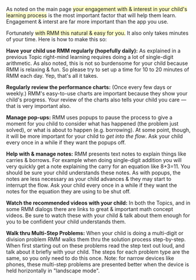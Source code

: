 <p>As noted on the main page <span style="background-color:#ffffcc">your engagement with &amp interest in your child&#039;s learning process</span> is the most important factor that will help them learn. Engagement &amp; interst are far more important than the app you use.</p>

<p>Fortunately <span style="background-color:#ffffcc">with RMM this natural &amp; easy for you.</span> It also only takes minutes of your time. Here is how to make this so:</p>

<p><b>Have your child use RMM regularly (hopefully daily):</b> As explained in a previous Topic right-mind learning requires doing a lot of single-digit arithmetic. As also noted, this is not so burdensome for your child because RMM is relaxing &amp; fun. So please try to set up a time for 10 to 20 minutes of RMM each day. Yep, that&#039;s all it takes.</p>

<p><b>Regularly review the performance charts:</b> (Once every few days or weekly.) RMM&#039;s easy-to-use charts are important because they show your child&#039;s progress. Your review of the charts also tells your child you care &#151; that is very important also.</p>

<p><b>Manage pop-ups:</b> RMM uses popups to pause the process to give a moment for you child to consider what has happened (the problem just solved), or what is about to happen (e.g. borrowing). At some point, though, it will be more important for your child to <i>get into the flow</i>. Ask your child every once in a while if they want the popups off.<p>

<p><b>Help with &amp; manage notes:</b> RMM presents text notes to explain things like carries &amp; borrows. For example when doing single-digit addition you will very quickly get a note explaining the carry for an equation like 8+3=11. You should be sure your child understands these notes. As with popups, the notes are less necessary as your child advances &amp; they may start to interrupt the flow. Ask your child every once in a while if they want the notes for the equation they are using to be shut off.<p>

<p><b>Watch the recommended videos with your child:</b> In both the Topics, and in some RMM dialogs there are links to great &amp; important math concept videos. Be sure to watch these with your child &amp; talk about them enough for you to be confident your child understands them.<p>

<p><b>Walk thru Multi-Step Problems:</b> When your child is doing a multi-digit or division problem RMM walks them thru the solution process step-by-step. When first starting out on these problems read the step text out loud, and talk about it briefly with your child. The steps for each problem type are the same, so you only need to do this once. Note: for narrow devices like phones, these multi-step problems are presented better when the device is held horizontally in "landscape mode".</p>
